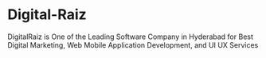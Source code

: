 # Digital-Raiz
DigitalRaiz is One of the Leading Software Company in Hyderabad for Best Digital Marketing, Web Mobile Application Development, and UI UX Services
